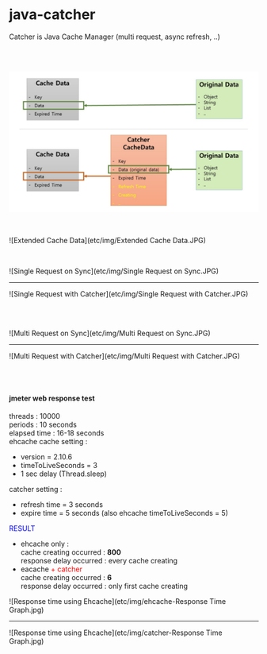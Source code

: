 # java-catcher

Catcher is Java Cache Manager (multi request, async refresh, ..)

<br/>
<br/> 

![Position of Catcher](https://raw.githubusercontent.com/codebal/java-catcher/master/etc/img/Extended%20Cache%20Data.JPG)

<br/>

![Extended Cache Data](etc/img/Extended Cache Data.JPG)

<br/>

![Single Request on Sync](etc/img/Single Request on Sync.JPG)
***
![Single Request with Catcher](etc/img/Single Request with Catcher.JPG)

<br/>
<br/>

![Multi Request on Sync](etc/img/Multi Request on Sync.JPG)
***
![Multi Request with Catcher](etc/img/Multi Request with Catcher.JPG)

<br/>
<br/>

#### **jmeter web response test**  
threads : 10000  
periods : 10 seconds  
elapsed time : 16-18 seconds  
ehcache cache setting :  
  - version = 2.10.6
  - timeToLiveSeconds = 3  
  - 1 sec delay (Thread.sleep)

catcher setting :  
 - refresh time = 3 seconds  
 - expire time = 5 seconds (also ehcache timeToLiveSeconds = 5)

<span style="color:#00f">RESULT</span>  
 - ehcache only :  
      cache creating occurred : **800**  
      response delay occurred : every cache creating  
 - eacache <span style="color:#f00">+ catcher</span>  
      cache creating occurred : **6**  
      response delay occurred : only first cache creating 
      
![Response time using Ehcache](etc/img/ehcache-Response Time Graph.jpg)
***
![Response time using Ehcache](etc/img/catcher-Response Time Graph.jpg)      
